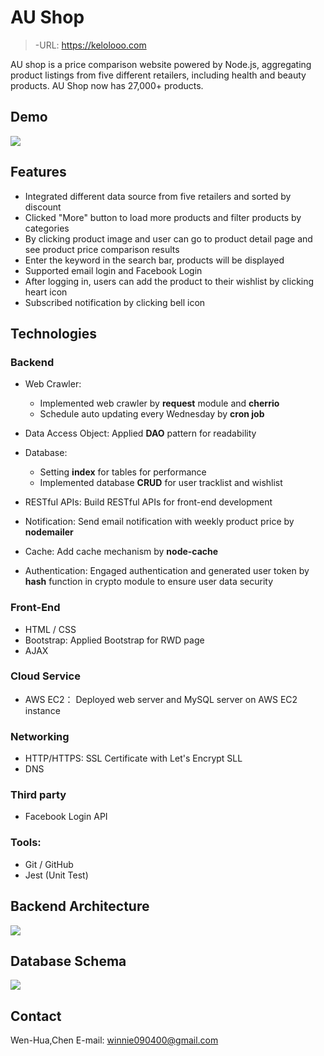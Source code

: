 
AU Shop
===
> -URL: https://kelolooo.com

AU shop is a price comparison website powered by Node.js, aggregating product listings from five different retailers, including health and beauty products. AU Shop now has 27,000+ products.

Demo
---
![](https://media.giphy.com/media/MEoqiKqdfvbwLcdtbH/giphy.gif)

Features
---
* Integrated different data source from five retailers and sorted by discount
* Clicked "More" button to load more products and filter products by categories
* By clicking product image and user can go to product detail page and see product price comparison results
* Enter the keyword in the search bar, products will be displayed
* Supported email login and Facebook Login
* After logging in, users can add the product to their wishlist by clicking heart icon
* Subscribed notification by clicking bell icon

## Technologies

### Backend

* Web Crawler:
    * Implemented web crawler by **request** module and **cherrio**
    * Schedule auto updating every Wednesday by **cron job** 

* Data Access Object: Applied **DAO** pattern for readability
* Database:
    * Setting **index** for tables for performance
    * Implemented database **CRUD** for user tracklist and wishlist
* RESTful APIs: Build RESTful APIs for front-end development
* Notification: Send email notification with weekly product price by **nodemailer**
* Cache: Add cache mechanism by **node-cache**
* Authentication: Engaged authentication and generated user token by **hash** function in crypto module to ensure user data security


### Front-End
* HTML / CSS
* Bootstrap: Applied Bootstrap for RWD page
* AJAX

### Cloud Service
* AWS EC2： Deployed web server and MySQL server on AWS EC2 instance

### Networking
* HTTP/HTTPS: SSL Certificate with Let's Encrypt SLL
* DNS

### Third party
* Facebook Login API

### Tools: 
* Git / GitHub
* Jest (Unit Test) 

Backend Architecture
---
![](https://i.imgur.com/Jijmnxa.png)


Database Schema
---
![](https://i.imgur.com/n96dysk.png)


Contact
---
Wen-Hua,Chen
E-mail: winnie090400@gmail.com
